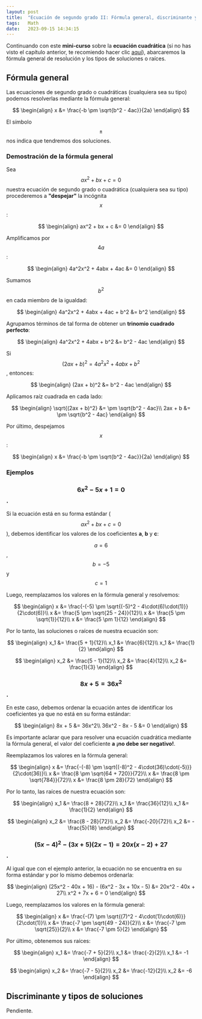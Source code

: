 ```yaml
---
layout: post
title:  "Ecuación de segundo grado II: Fórmula general, discriminante y tipos de soluciones"
tags:   Math
date:   2023-09-15 14:34:15
---
```


Continuando con este **mini-curso** sobre la **ecuación cuadrática** (si no has visto el capítulo anterior, te recomiendo hacer clic [aquí](https://elerizoinformatico.github.io/2023/09/07/ecuacion-de-segundo-grado-i/)), abarcaremos la fórmula general de resolución y los tipos de soluciones o raíces.

## Fórmula general

Las ecuaciones de segundo grado o cuadráticas (cualquiera sea su tipo) podemos resolverlas mediante la fórmula general:

$$
\begin{align}
x &= \frac{-b \pm \sqrt{b^2 - 4ac}}{2a}
\end{align}
$$

El símbolo $$\pm$$ nos indica que tendremos dos soluciones.

### **Demostración de la fórmula general**

Sea $$ax^2 + bx + c = 0$$ nuestra ecuación de segundo grado o cuadrática (cualquiera sea su tipo) procederemos a **"despejar"** la incógnita $$x$$:

$$
\begin{align}
ax^2 + bx + c &= 0
\end{align}
$$

Amplificamos por $$4a$$:

$$
\begin{align}
4a^2x^2 + 4abx + 4ac &= 0
\end{align}
$$

Sumamos $$b^2$$ en cada miembro de la igualdad:

$$
\begin{align}
4a^2x^2 + 4abx + 4ac + b^2 &= b^2
\end{align}
$$

Agrupamos términos de tal forma de obtener un **trinomio cuadrado perfecto**:

$$
\begin{align}
4a^2x^2 + 4abx + b^2 &= b^2 - 4ac
\end{align}
$$

Si $$(2ax + b)^2 = 4a^2x^2 + 4abx + b^2$$, entonces:

$$
\begin{align}
(2ax + b)^2 &= b^2 - 4ac
\end{align}
$$

Aplicamos raíz cuadrada en cada lado:

$$
\begin{align}
\sqrt{(2ax + b)^2} &= \pm \sqrt{b^2 - 4ac}\\
2ax + b &= \pm \sqrt{b^2 - 4ac}
\end{align}
$$

Por último, despejamos $$x$$:

$$
\begin{align}
x &= \frac{-b \pm \sqrt{b^2 - 4ac}}{2a}
\end{align}
$$

### **Ejemplos**

### **$$6x^2 - 5x + 1 = 0$$.**

Si la ecuación está en su forma estándar ($$ax^2 + bx + c = 0$$), debemos identificar los valores de los coeficientes **a**, **b** y **c**:

$$a = 6$$, $$b = -5$$ y $$c = 1$$

Luego, reemplazamos los valores en la fórmula general y resolvemos:

$$
\begin{align}
x &= \frac{-(-5) \pm \sqrt{(-5)^2 - 4\cdot(6)\cdot(1)}}{2\cdot(6)}\\
x &= \frac{5 \pm \sqrt{25 - 24}}{12}\\
x &= \frac{5 \pm \sqrt{1}}{12}\\
x &= \frac{5 \pm 1}{12}
\end{align}
$$

Por lo tanto, las soluciones o raíces de nuestra ecuación son:

$$
\begin{align}
x_1 &= \frac{5 + 1}{12}\\
x_1 &= \frac{6}{12}\\
x_1 &= \frac{1}{2}
\end{align}
$$

$$
\begin{align}
x_2 &= \frac{5 - 1}{12}\\
x_2 &= \frac{4}{12}\\
x_2 &= \frac{1}{3}
\end{align}
$$

### **$$8x + 5 = 36x^2$$.**

En este caso, debemos ordenar la ecuación antes de identificar los coeficientes ya que no está en su forma estándar:

$$
\begin{align}
8x + 5 &= 36x^2\\
36x^2 - 8x - 5 &= 0
\end{align}
$$

Es importante aclarar que para resolver una ecuación cuadrática mediante la fórmula general, el valor del coeficiente **a** **¡no debe ser negativo!**.

Reemplazamos los valores en la fórmula general:

$$
\begin{align}
x &= \frac{-(-8) \pm \sqrt{(-8)^2 - 4\cdot(36)\cdot(-5)}}{2\cdot(36)}\\
x &= \frac{8 \pm \sqrt{64 + 720}}{72}\\
x &= \frac{8 \pm \sqrt{784}}{72}\\
x &= \frac{8 \pm 28}{72}
\end{align}
$$

Por lo tanto, las raíces de nuestra ecuación son:

$$
\begin{align}
x_1 &= \frac{8 + 28}{72}\\
x_1 &= \frac{36}{12}\\
x_1 &= \frac{1}{2}
\end{align}
$$

$$
\begin{align}
x_2 &= \frac{8 - 28}{72}\\
x_2 &= \frac{-20}{72}\\
x_2 &= - \frac{5}{18}
\end{align}
$$

### **$$(5x - 4)^2 - (3x + 5)(2x - 1) = 20x(x - 2) + 27$$.**

Al igual que con el ejemplo anterior, la ecuación no se encuentra en su forma estándar y por lo mismo debemos ordenarla:

$$
\begin{align}
(25x^2 - 40x + 16) - (6x^2 - 3x + 10x - 5) &= 20x^2 - 40x + 27\\
x^2 + 7x + 6 = 0
\end{align}
$$

Luego, reemplazamos los valores en la fórmula general:

$$
\begin{align}
x &= \frac{-(7) \pm \sqrt{(7)^2 - 4\cdot(1)\cdot(6)}}{2\cdot(1)}\\
x &= \frac{-7 \pm \sqrt{49 - 24}}{2}\\
x &= \frac{-7 \pm \sqrt{25}}{2}\\
x &= \frac{-7 \pm 5}{2}
\end{align}
$$

Por último, obtenemos sus raíces:

$$
\begin{align}
x_1 &= \frac{-7 + 5}{2}\\
x_1 &= \frac{-2}{2}\\
x_1 &= -1
\end{align}
$$

$$
\begin{align}
x_2 &= \frac{-7 - 5}{2}\\
x_2 &= \frac{-12}{2}\\
x_2 &= -6
\end{align}
$$

## Discriminante y tipos de soluciones

Pendiente.

<script src="https://utteranc.es/client.js"
        repo="elerizoinformatico/elerizoinformatico.github.io"
        issue-term="pathname"
        theme="icy-dark"
        crossorigin="anonymous"
        async>
</script>
